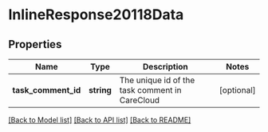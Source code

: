 # InlineResponse20118Data

## Properties
Name | Type | Description | Notes
------------ | ------------- | ------------- | -------------
**task_comment_id** | **string** | The unique id of the task comment in CareCloud | [optional] 

[[Back to Model list]](../../README.md#documentation-for-models) [[Back to API list]](../../README.md#documentation-for-api-endpoints) [[Back to README]](../../README.md)

